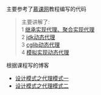 主要参考了[慕课网](https://www.imooc.com/learn/214)教程编写的代码
 
 > 主要讲解了:<br>
 1 [继承实现代理、聚合实现代理](https://github.com/FFGF/java8Learn/tree/master/src/pattern/proxy/staticProxy)<br>
 2 [jdk动态代理](https://github.com/FFGF/java8Learn/tree/master/src/pattern/proxy/jdkProxy)<br>
 3 [cglib动态代理](https://github.com/FFGF/java8Learn/tree/master/src/pattern/proxy/cglibProxy)<br>
 4 [模拟实现动态代理](https://github.com/FFGF/java8Learn/tree/master/src/pattern/proxy/simulateProxy)
 
 根据课程写的博客
 * [设计模式之代理模式一](https://www.jianshu.com/p/322c13db91b7)
 * [设计模式之代理模式二](https://www.jianshu.com/p/ba83af04ee7b)
 